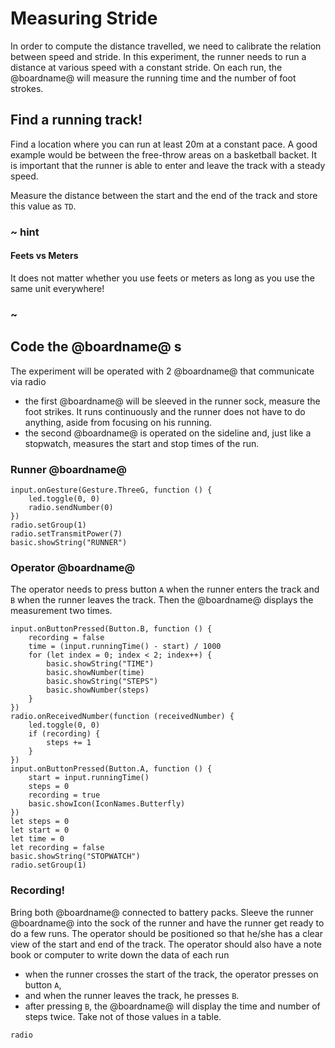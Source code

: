 # Measuring Stride

In order to compute the distance travelled, we need to calibrate
the relation between speed and stride. In this experiment, the runner
needs to run a distance at various speed with a constant stride.
On each run, the @boardname@ will measure the running time and the number of foot strokes.


## Find a running track!

Find a location where you can run at least 20m at a constant pace. A good example would be between the free-throw areas on a basketball backet. It is important that the runner is able to enter and leave the track with a steady speed.

Measure the distance between the start and the end of the track and store this value as ``TD``.

### ~ hint

#### Feets vs Meters

It does not matter whether you use feets or meters as long as you use the same unit everywhere!

### ~

## Code the @boardname@ s

The experiment will be operated with 2 @boardname@ that communicate via radio

* the first @boardname@ will be sleeved in the runner sock, measure the foot strikes. It runs continuously and the runner does not have to do anything, aside from focusing on his running.
* the second @boardname@ is operated on the sideline and, just like a stopwatch, measures the start and stop times of the run.

### Runner @boardname@

```blocks
input.onGesture(Gesture.ThreeG, function () {
    led.toggle(0, 0)
    radio.sendNumber(0)
})
radio.setGroup(1)
radio.setTransmitPower(7)
basic.showString("RUNNER")
```

### Operator @boardname@

The operator needs to press button ``A`` when the runner enters the track
and ``B`` when the runner leaves the track. Then the @boardname@ displays the measurement
two times.

```blocks
input.onButtonPressed(Button.B, function () {
    recording = false
    time = (input.runningTime() - start) / 1000
    for (let index = 0; index < 2; index++) {
        basic.showString("TIME")
        basic.showNumber(time)
        basic.showString("STEPS")
        basic.showNumber(steps)
    }
})
radio.onReceivedNumber(function (receivedNumber) {
    led.toggle(0, 0)
    if (recording) {
        steps += 1
    }
})
input.onButtonPressed(Button.A, function () {
    start = input.runningTime()
    steps = 0
    recording = true
    basic.showIcon(IconNames.Butterfly)
})
let steps = 0
let start = 0
let time = 0
let recording = false
basic.showString("STOPWATCH")
radio.setGroup(1)
```

### Recording!

Bring both @boardname@ connected to battery packs. Sleeve the runner @boardname@ into the sock of the runner and have the runner get ready to do a few runs.
The operator should be positioned so that he/she has a clear view of the start and end of the track. The operator should also have a note book or computer to write down the data of each run
* when the runner crosses the start of the track, the operator presses on button ``A``, 
* and when the runner leaves the track, he presses ``B``.
* after pressing ``B``, the @boardname@ will display the time and number of steps twice. Take not of those values in a table.

```package
radio
```